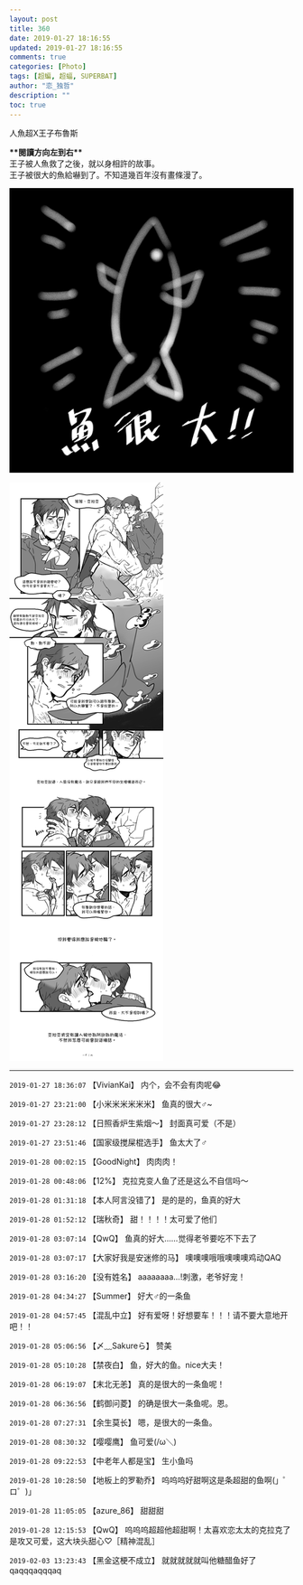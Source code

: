 ```yaml
---
layout: post
title: 360
date: 2019-01-27 18:16:55
updated: 2019-01-27 18:16:55
comments: true
categories: [Photo]
tags: [超蝙, 超蝠, SUPERBAT]
author: "恋_独哲"
description: ""
toc: true
---
```


<p>人魚超X王子布魯斯</p> 
<p><strong>**閱讀方向左到右**&nbsp;</strong><br />王子被人魚救了之後，就以身相許的故事。<br />王子被很大的魚給嚇到了。不知道幾百年沒有畫條漫了。<br /></p>

![](https://raw.githubusercontent.com/alicewish/maple50821/master/img_YW5MWVN1NEpoZFZFR1hNR0NwL2hFRXA4RzhHT21oN1FKMXdhdE1VcDNCSEhESktHcUc3bmdBPT0.jpg)

![](https://raw.githubusercontent.com/alicewish/maple50821/master/img_YW5MWVN1NEpoZFZFR1hNR0NwL2hFRmZCck5BNGhkSHk2ZlJoY3FDK1lxMW9vekkzVEFkUkZnPT0.jpg)

---

`2019-01-27 18:36:07` 【VivianKai】 内个，会不会有肉呢😂

`2019-01-27 23:21:00` 【小米米米米米米】 鱼真的很大♂~

`2019-01-27 23:28:12` 【日照香炉生紫烟～】 封面真可爱（不是）

`2019-01-27 23:51:46` 【国家级搅屎棍选手】 鱼太大了♂

`2019-01-28 00:02:15` 【GoodNight】 肉肉肉！

`2019-01-28 00:48:06` 【12%】 克拉克变人鱼了还是这么不自信吗～

`2019-01-28 01:31:18` 【本人阿言没错了】 是的是的，鱼真的好大

`2019-01-28 01:52:12` 【瑞秋奇】 甜！！！！太可爱了他们

`2019-01-28 03:07:14` 【QwQ】 鱼真的好大……觉得老爷要吃不下去了

`2019-01-28 03:07:17` 【大家好我是安迷修的马】 噢噢噢哦哦噢噢噢鸡动QAQ

`2019-01-28 03:16:20` 【没有姓名】 aaaaaaaa...!刺激，老爷好宠！

`2019-01-28 04:34:27` 【Summer】 好大♂的一条鱼

`2019-01-28 04:57:45` 【混乱中立】 好有爱呀！好想要车！！！请不要大意地开吧！！

`2019-01-28 05:06:56` 【〆﹏Sakureら】 赞美

`2019-01-28 05:10:28` 【禁夜白】 鱼，好大的鱼。nice大夫！

`2019-01-28 06:19:07` 【末北无恙】 真的是很大的一条鱼呢！

`2019-01-28 06:36:56` 【鹤御问菱】 的确是很大一条鱼呢。恩。

`2019-01-28 07:27:31` 【余生莫长】 嗯，是很大的一条鱼。

`2019-01-28 08:30:32` 【嘤嘤鹰】 鱼可爱(/ω＼)

`2019-01-28 09:22:53` 【中老年人都是宝】 生小鱼吗

`2019-01-28 10:28:50` 【地板上的罗勒乔】 呜呜呜好甜啊这是条超甜的鱼啊(」゜ロ゜)」

`2019-01-28 11:05:05` 【azure\_86】 甜甜甜

`2019-01-28 12:15:53` 【QwQ】 呜呜呜超超他超甜啊！太喜欢恋太太的克拉克了是攻又可爱，这大块头甜心♡［精神混乱］

`2019-02-03 13:23:43` 【黑金这梗不成立】 就就就就就叫他糖醋鱼好了qaqqqaqqqaq
